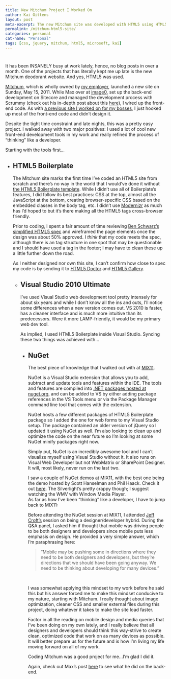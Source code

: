 ```yaml
---
title: New Mitchum Project I Worked On
author: Kai Gittens
layout: post
meta-excerpt: The new Mitchum site was developed with HTML5 using HTML5 Boilerplate, Visual Studio 2010 with NuGet, CSS and some light jQuery
permalink: /mitchum-html5-site/
categories: personal
cat-name: "Personal"
tags: [css, jquery, mitchum, html5, microsoft, kai]
---
```

# 

It has been INSANELY busy at work lately, hence, no blog posts in over a month. One of the projects that has literally kept me up late is the new Mitchum deodorant website. And yes, HTML5 was used.

[Mitchum][1], which is wholly owned by [my employer][2], launched a new site on Sunday, May 15, 2011. While Max over at [image0][3], set up the back-end development on Sitecore and managed the development process with Scrummy (check out his in-depth post about this [here][4]), I wired up the front-end code. As with [a previous site I worked on for my bosses][5], I just hooked up most of the front-end code and didn’t design it.

 [1]: http://www.mitchum.com/
 [2]: http://www.revlon.com/
 [3]: http://blog.image0.com/
 [4]: http://blog.image0.com/sitecore/inside-look-at-a-web-project/
 [5]: http://kaidez.com/almay-project-using-html5-net-jquery/

Despite the tight time constraint and late nights, this was a pretty easy project. I walked away with two major positives: I used a lot of cool new front-end development tools in my work and really refined the process of “thinking” like a developer.

Starting with the tools first…

*   ## HTML5 Boilerplate
    
    The Mitchum site marks the first time I’ve coded an HTML5 site from scratch and there’s no way in the world that I would’ve done it without [the HTML5 Boilerplate template][6]. While I didn’t use all of Boilerplate’s features, I did follow its best practices: CSS at the top, almost all the JavaScript at the bottom, creating browser-specific CSS based on the embedded classes in the body tag, etc. I didn’t use [Modernizr][7] as much has I’d hoped to but it’s there making all the HTML5 tags cross-browser friendly.
    
    Prior to coding, I spent a fair amount of time reviewing [Ben Schwarz’s simplified HTML5 spec][8] and wireframed the page elements once the design was about 50% approved. I *think* that my code meets the spec, although there is an  tag structure in one spot that may be questionable and I should have used a  tag in the footer; I may have to clean these up a little further down the road.
    
    As I neither designed nor own this site, I can’t confirm how close to spec my code is by sending it to [HTML5 Doctor][9] and [HTML5 Gallery][10].  
    *   ## Visual Studio 2010 Ultimate
        
        I’ve used Visual Studio web development tool pretty intensely for about six years and while I don’t know all the ins and outs, I’ll notice some differences when a new version comes out. VS 2010 is faster, has a cleaner interface and is much more intuitive than its predecessors. Were it more LAMP-friendly, it would be my primary web dev tool.
        
        As implied, I used HTML5 Boilerplate inside Visual Studio. Syncing these two things was achieved with…  
        *   ## NuGet
            
            The best piece of knowledge that I walked out with at [MIX11][11].
            
            NuGet is a Visual Studio extension that allows you to add, subtract and update tools and features within the IDE. The tools and features are compiled into [.NET packages hosted at nuget.org][12], and can be added to VS by either adding package references in the VS Tools menu or via the Package Manager command line tool that comes with the extension.
            
            NuGet hosts a few different packages of HTML5 Boilerplate package so I added the one for web forms to my Visual Studio setup. The package contained an older version of jQuery so I updated it using NuGet as well. I’m also looking to clean up and optimize the code on the near future so I’m looking at some NuGet minify packages right now.
            
            Simply put, NuGet is an incredibly awesome tool and I can’t visualize myself using Visual Studio without it. It also runs on Visual Web Developer but not WebMatrix or SharePoint Designer. It will, most likely, never run on the last two.
            
            I saw a couple of NuGet demos at MIX11, with the best one being the demo hosted by Scott Hanselman and Phil Haack. Check it out [here][13]. The Silverlight’s pretty crappy though; I suggest watching the WMV with Window Media Player.   
            As far as how I’ve been “thinking” like a developer, I have to jump back to MIX11:
            
            Before attending the NuGet session at MIX11, I attended [Jeff Croft’s][14] session on being a designer/developer hybrid. During the Q&A panel, I asked him if thought that mobile was driving people to be both designers and developers since mobile puts less emphasis on design. He provided a very simple answer, which I’m paraphrasing here:
            
            > “Mobile may be pushing some in directions where they need to be both designers and developers, but they’re directions that we should have been going anyway. We need to be thinking about developing for many devices.”
            
            
            
             
            
            I was somewhat applying this mindset to my work before he said this but his answer forced me to make this mindset conducive to my nature, starting with Mitchum. I really thought about image optimization, cleaner CSS and smaller external files during this project, doing whatever it takes to make the site load faster.
            
            Factor in all the reading on mobile design and media queries that I’ve been doing on my own lately, and I really believe that all designers and developers should think this way-strive to create clean, optimized code that work on as many devices as possible. It will better prepare us for the future and is how I’m living my life moving forward on all of my work.
            
            Coding Mitchum was a good project for me…I’m glad I did it.
            
            Again, check out Max’s post [here][4] to see what he did on the back-end.

 [6]: http://html5boilerplate.com/
 [7]: http://www.modernizr.com/
 [8]: http://developers.whatwg.org/
 [9]: http://html5doctor.com/
 [10]: http://html5gallery.com/
 [11]: http://kaidez.com/at-mix11/
 [12]: http://nuget.org/
 [13]: http://channel9.msdn.com/Events/MIX/MIX11/FRM09
 [14]: http://jeffcroft.com/